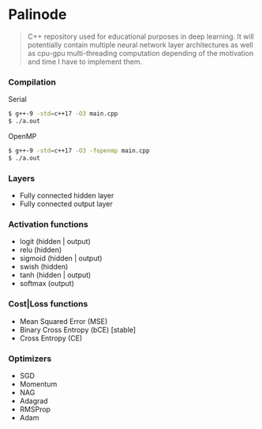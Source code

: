 # Palinode

> C++ repository used for educational purposes in deep learning. It will potentially contain multiple neural network layer architectures as well as cpu-gpu multi-threading computation depending of the motivation and time I have to implement them.

### Compilation
Serial
```sh
$ g++-9 -std=c++17 -O3 main.cpp
$ ./a.out
```
OpenMP
```sh
$ g++-9 -std=c++17 -O3 -fopenmp main.cpp
$ ./a.out
```
### Layers
- Fully connected hidden layer
- Fully connected output layer

### Activation functions
- logit (hidden | output)
- relu (hidden)
- sigmoid (hidden | output)
- swish (hidden)
- tanh (hidden | output)
- softmax (output)

### Cost|Loss functions
- Mean Squared Error (MSE)
- Binary Cross Entropy (bCE) [stable]
- Cross Entropy (CE)

### Optimizers
- SGD
- Momentum
- NAG
- Adagrad
- RMSProp
- Adam
